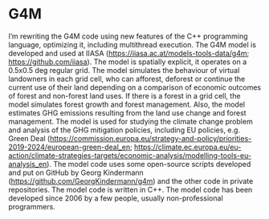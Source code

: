 # G4M
I’m rewriting the G4M code using new features of the C++ programming language, optimizing it, including multithread
execution. The G4M model is developed and used at IIASA (https://iiasa.ac.at/models-tools-data/g4m;
https://github.com/iiasa). The model is spatially explicit, it operates on a 0.5x0.5 deg regular grid. The model 
simulates the behaviour of virtual landowners in each grid cell, who can afforest, deforest or continue the current use 
of their land depending on a comparison of economic outcomes of forest and non-forest land uses. If there is a forest in
a grid cell, the model simulates forest growth and forest management. Also, the model estimates GHG emissions resulting 
from the land use change and forest management. The model is used for studying the climate change problem and analysis 
of the GHG mitigation policies, including EU policies, e.g. Green Deal 
(https://commission.europa.eu/strategy-and-policy/priorities-2019-2024/european-green-deal_en; 
https://climate.ec.europa.eu/eu-action/climate-strategies-targets/economic-analysis/modelling-tools-eu-analysis_en).
The model code uses some open-source scripts developed and put on GitHub by Georg Kindermann 
(https://github.com/GeorgKindermann/g4m) and the other code in private repositories. The model code is written in C++. 
The model code has been developed since 2006 by a few people, usually non-professional programmers.

